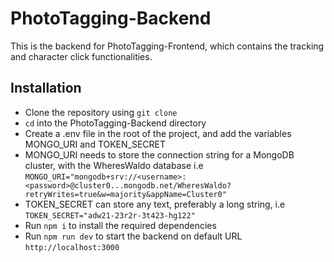 # PhotoTagging-Backend
This is the backend for PhotoTagging-Frontend, which contains the tracking and character click functionalities.

## Installation
* Clone the repository using `git clone`
* `cd` into the PhotoTagging-Backend directory
* Create a .env file in the root of the project, and add the variables MONGO_URI and TOKEN_SECRET
* MONGO_URI needs to store the connection string for a MongoDB cluster, with the WheresWaldo database i.e `MONGO_URI="mongodb+srv://<username>:<password>@cluster0...mongodb.net/WheresWaldo?retryWrites=true&w=majority&appName=Cluster0"`
* TOKEN_SECRET can store any text, preferably a long string, i.e `TOKEN_SECRET="adw21-23r2r-3t423-hg122"`
* Run `npm i` to install the required dependencies
* Run `npm run dev` to start the backend on default URL `http://localhost:3000`
